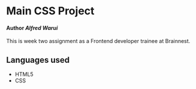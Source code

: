 # Main CSS Project

#### Author _Alfred Warui_

This is week two assignment as a Frontend developer trainee at Brainnest.

## Languages used

- HTML5
- CSS

